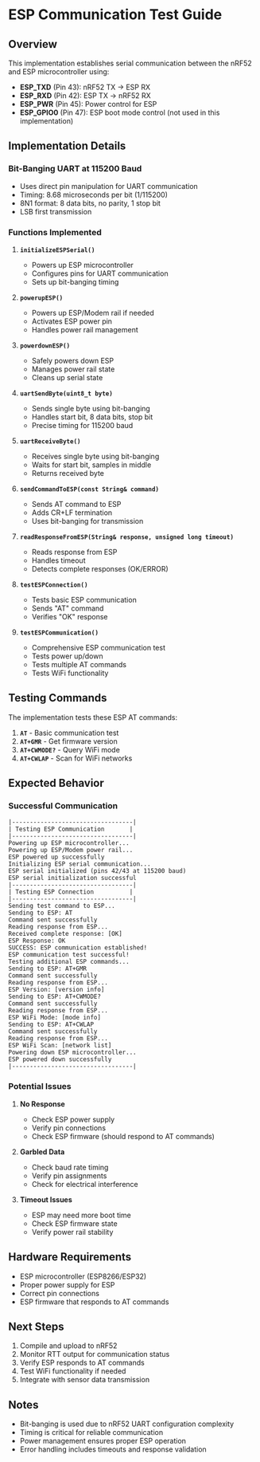 # ESP Communication Test Guide

## Overview
This implementation establishes serial communication between the nRF52 and ESP microcontroller using:
- **ESP_TXD** (Pin 43): nRF52 TX → ESP RX
- **ESP_RXD** (Pin 42): ESP TX → nRF52 RX
- **ESP_PWR** (Pin 45): Power control for ESP
- **ESP_GPIO0** (Pin 47): ESP boot mode control (not used in this implementation)

## Implementation Details

### Bit-Banging UART at 115200 Baud
- Uses direct pin manipulation for UART communication
- Timing: 8.68 microseconds per bit (1/115200)
- 8N1 format: 8 data bits, no parity, 1 stop bit
- LSB first transmission

### Functions Implemented

1. **`initializeESPSerial()`**
   - Powers up ESP microcontroller
   - Configures pins for UART communication
   - Sets up bit-banging timing

2. **`powerupESP()`**
   - Powers up ESP/Modem rail if needed
   - Activates ESP power pin
   - Handles power rail management

3. **`powerdownESP()`**
   - Safely powers down ESP
   - Manages power rail state
   - Cleans up serial state

4. **`uartSendByte(uint8_t byte)`**
   - Sends single byte using bit-banging
   - Handles start bit, 8 data bits, stop bit
   - Precise timing for 115200 baud

5. **`uartReceiveByte()`**
   - Receives single byte using bit-banging
   - Waits for start bit, samples in middle
   - Returns received byte

6. **`sendCommandToESP(const String& command)`**
   - Sends AT command to ESP
   - Adds CR+LF termination
   - Uses bit-banging for transmission

7. **`readResponseFromESP(String& response, unsigned long timeout)`**
   - Reads response from ESP
   - Handles timeout
   - Detects complete responses (OK/ERROR)

8. **`testESPConnection()`**
   - Tests basic ESP communication
   - Sends "AT" command
   - Verifies "OK" response

9. **`testESPCommunication()`**
   - Comprehensive ESP communication test
   - Tests power up/down
   - Tests multiple AT commands
   - Tests WiFi functionality

## Testing Commands

The implementation tests these ESP AT commands:

1. **`AT`** - Basic communication test
2. **`AT+GMR`** - Get firmware version
3. **`AT+CWMODE?`** - Query WiFi mode
4. **`AT+CWLAP`** - Scan for WiFi networks

## Expected Behavior

### Successful Communication
```
|----------------------------------|
| Testing ESP Communication       |
|----------------------------------|
Powering up ESP microcontroller...
Powering up ESP/Modem power rail...
ESP powered up successfully
Initializing ESP serial communication...
ESP serial initialized (pins 42/43 at 115200 baud)
ESP serial initialization successful
|----------------------------------|
| Testing ESP Connection          |
|----------------------------------|
Sending test command to ESP...
Sending to ESP: AT
Command sent successfully
Reading response from ESP...
Received complete response: [OK]
ESP Response: OK
SUCCESS: ESP communication established!
ESP communication test successful!
Testing additional ESP commands...
Sending to ESP: AT+GMR
Command sent successfully
Reading response from ESP...
ESP Version: [version info]
Sending to ESP: AT+CWMODE?
Command sent successfully
Reading response from ESP...
ESP WiFi Mode: [mode info]
Sending to ESP: AT+CWLAP
Command sent successfully
Reading response from ESP...
ESP WiFi Scan: [network list]
Powering down ESP microcontroller...
ESP powered down successfully
|----------------------------------|
```

### Potential Issues

1. **No Response**
   - Check ESP power supply
   - Verify pin connections
   - Check ESP firmware (should respond to AT commands)

2. **Garbled Data**
   - Check baud rate timing
   - Verify pin assignments
   - Check for electrical interference

3. **Timeout Issues**
   - ESP may need more boot time
   - Check ESP firmware state
   - Verify power rail stability

## Hardware Requirements

- ESP microcontroller (ESP8266/ESP32)
- Proper power supply for ESP
- Correct pin connections
- ESP firmware that responds to AT commands

## Next Steps

1. Compile and upload to nRF52
2. Monitor RTT output for communication status
3. Verify ESP responds to AT commands
4. Test WiFi functionality if needed
5. Integrate with sensor data transmission

## Notes

- Bit-banging is used due to nRF52 UART configuration complexity
- Timing is critical for reliable communication
- Power management ensures proper ESP operation
- Error handling includes timeouts and response validation 